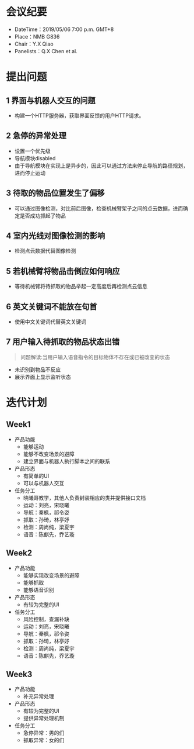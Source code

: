 # 会议纪要

* DateTime：2019/05/06 7:00 p.m. GMT+8
* Place：NMB G836
* Chair：Y.X Qiao
* Panelists：Q.X Chen et al.

# 提出问题

## 1 界面与机器人交互的问题

- 构建一个HTTP服务器，获取界面反馈的用户HTTP请求。

## 2 急停的异常处理

- 设置一个优先级
- 导航模块disabled
- 由于导航模块在实现上是异步的，因此可以通过方法来停止导航的路径规划，进而停止运动

## 3 待取的物品位置发生了偏移

- 可以通过图像检测，对比前后图像，检查机械臂架子之间的点云数据，进而确定是否成功抓起了物品

## 4 室内光线对图像检测的影响

- 检测点云数据代替图像检测

## 5 若机械臂将物品击倒应如何响应

- 等待机械臂将待抓取的物品举起一定高度后再检测点云信息

## 6 英文关键词不能放在句首

- 使用中文关键词代替英文关键词

## 7 用户输入待抓取的物品状态出错

> 问题解读:当用户输入语音指令的目标物体不存在或已被改变的状态

- 未识别到物品不反应
- 展示界面上显示监听状态

# 迭代计划

## Week1

- 产品功能
  - 能够运动
  - 能够不改变场景的避障
  - 建立界面与机器人执行脚本之间的联系
- 产品形态
  - 有简单的UI
  - 可以与机器人交互
- 任务分工
  - 晓曦哥教学，其他人负责封装相应的类并提供接口文档
  - 运动：刘亮，宋晓曦
  - 导航：秦枫，祁令姿
  - 抓取：孙琦，林亭妤
  - 检测：周尚纯，梁夏宇
  - 语音：陈麒先，乔艺璇

## Week2

- 产品功能
  - 能够实现改变场景的避障
  - 能够抓取
  - 能够语音识别
- 产品形态
  - 有较为完整的UI
- 任务分工
  - 风险控制，查漏补缺
  - 运动：刘亮，宋晓曦
  - 导航：秦枫，祁令姿
  - 抓取：孙琦，林亭妤
  - 检测：周尚纯，梁夏宇
  - 语音：陈麒先，乔艺璇

## Week3

- 产品功能
  - 补充异常处理
- 产品形态
  - 有较为完整的UI
  - 提供异常处理机制
- 任务分工
  - 急停异常：男的们
  - 抓取异常：女的们





